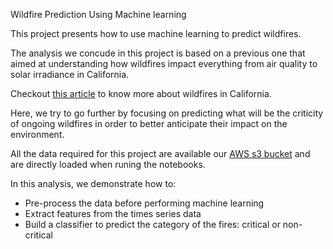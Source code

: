 Wildfire Prediction Using Machine learning

This project presents how to use machine learning to predict wildfires.

The analysis we concude in this project is based on a previous one that aimed at understanding how wildfires impact everything from air quality to solar irradiance in California.

Checkout [this article](https://www.atoti.io/articles/california-wildfires-and-solar-irradiance) to know more about wildfires in California. 

Here, we try to go further by focusing on predicting what will be the criticity of ongoing wildfires in order to better anticipate their impact on the environment.

All the data required for this project are available our [AWS s3 bucket](https://s3.eu-west-3.amazonaws.com/data.atoti.io/notebooks/ca-solar/) and are directly loaded when runing the notebooks.

In this analysis, we demonstrate how to:

- Pre-process the data before performing machine learning
- Extract features from the times series data
- Build a classifier to predict the category of the fires: critical or non-critical
